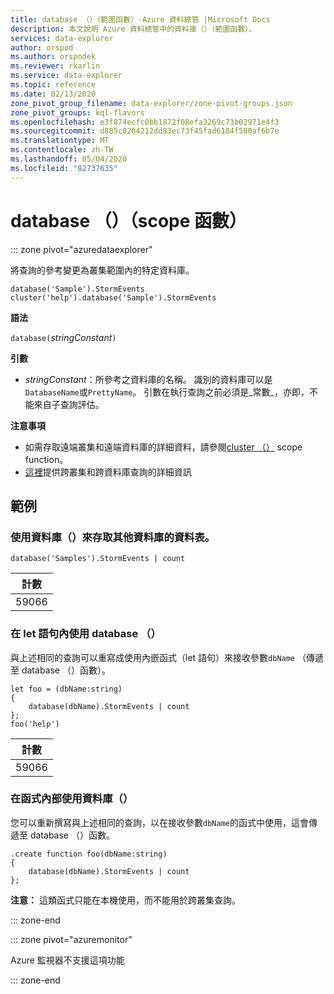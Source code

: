 ```yaml
---
title: database （）（範圍函數）-Azure 資料總管 |Microsoft Docs
description: 本文說明 Azure 資料總管中的資料庫（）（範圍函數）。
services: data-explorer
author: orspod
ms.author: orspodek
ms.reviewer: rkarlin
ms.service: data-explorer
ms.topic: reference
ms.date: 02/13/2020
zone_pivot_group_filename: data-explorer/zone-pivot-groups.json
zone_pivot_groups: kql-flavors
ms.openlocfilehash: e3f874ecfc0bb1872f08efa3269c73b02971e4f3
ms.sourcegitcommit: d885c0204212dd83ec73f45fad6184f580af6b7e
ms.translationtype: MT
ms.contentlocale: zh-TW
ms.lasthandoff: 05/04/2020
ms.locfileid: "82737635"
---
```

# <a name="database-scope-function"></a>database （）（scope 函數）

::: zone pivot="azuredataexplorer"

將查詢的參考變更為叢集範圍內的特定資料庫。 

```kusto
database('Sample').StormEvents
cluster('help').database('Sample').StormEvents
```

**語法**

`database(`*stringConstant*`)`

**引數**

* *stringConstant*：所參考之資料庫的名稱。 識別的資料庫可以是`DatabaseName`或`PrettyName`。 引數在執行查詢之前必須是_常數_，亦即，不能來自子查詢評估。

**注意事項**

* 如需存取遠端叢集和遠端資料庫的詳細資料，請參閱[cluster （）](clusterfunction.md) scope function。
* [這裡](cross-cluster-or-database-queries.md)提供跨叢集和跨資料庫查詢的詳細資訊

## <a name="examples"></a>範例

### <a name="use-database-to-access-table-of-other-database"></a>使用資料庫（）來存取其他資料庫的資料表。 

```kusto
database('Samples').StormEvents | count
```

|計數|
|---|
|59066|

### <a name="use-database-inside-let-statements"></a>在 let 語句內使用 database （） 

與上述相同的查詢可以重寫成使用內嵌函式（let 語句）來接收參數`dbName` （傳遞至 database （）函數）。

```kusto
let foo = (dbName:string)
{
    database(dbName).StormEvents | count
};
foo('help')
```

|計數|
|---|
|59066|

### <a name="use-database-inside-functions"></a>在函式內部使用資料庫（） 

您可以重新撰寫與上述相同的查詢，以在接收參數`dbName`的函式中使用，這會傳遞至 database （）函數。

```kusto
.create function foo(dbName:string)
{
    database(dbName).StormEvents | count
};
```

**注意：** 這類函式只能在本機使用，而不能用於跨叢集查詢。

::: zone-end

::: zone pivot="azuremonitor"

Azure 監視器不支援這項功能

::: zone-end
